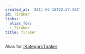 ```yaml
---
created_at: '2011-02-18T22:57:43Z'
id: Tiraker
links:
  alias_for:
  - Tiraker
title: Tiraker
---
```


Alias for [:Kategori:Tiraker]

  [:Kategori:Tiraker]: Tiraker